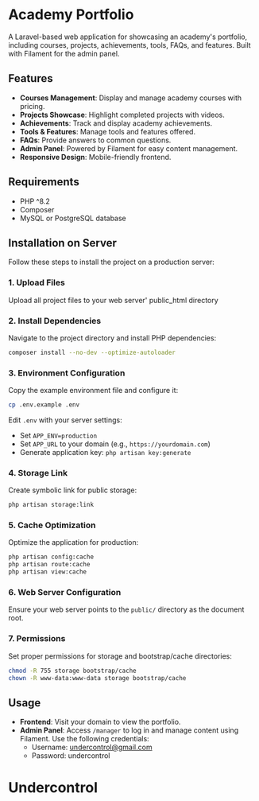 # Academy Portfolio

A Laravel-based web application for showcasing an academy's portfolio, including courses, projects, achievements, tools, FAQs, and features. Built with Filament for the admin panel.

## Features

- **Courses Management**: Display and manage academy courses with pricing.
- **Projects Showcase**: Highlight completed projects with videos.
- **Achievements**: Track and display academy achievements.
- **Tools & Features**: Manage tools and features offered.
- **FAQs**: Provide answers to common questions.
- **Admin Panel**: Powered by Filament for easy content management.
- **Responsive Design**: Mobile-friendly frontend.

## Requirements

- PHP ^8.2
- Composer
- MySQL or PostgreSQL database

## Installation on Server

Follow these steps to install the project on a production server:

### 1. Upload Files
Upload all project files to your web server' public_html directory

### 2. Install Dependencies
Navigate to the project directory and install PHP dependencies:
```bash
composer install --no-dev --optimize-autoloader
```

### 3. Environment Configuration
Copy the example environment file and configure it:
```bash
cp .env.example .env
```

Edit `.env` with your server settings:
- Set `APP_ENV=production`
- Set `APP_URL` to your domain (e.g., `https://yourdomain.com`)
- Generate application key: `php artisan key:generate`


### 4. Storage Link
Create symbolic link for public storage:
```bash
php artisan storage:link
```

### 5. Cache Optimization
Optimize the application for production:
```bash
php artisan config:cache
php artisan route:cache
php artisan view:cache
```

### 6. Web Server Configuration
Ensure your web server points to the `public/` directory as the document root.


### 7. Permissions
Set proper permissions for storage and bootstrap/cache directories:
```bash
chmod -R 755 storage bootstrap/cache
chown -R www-data:www-data storage bootstrap/cache
```

## Usage

- **Frontend**: Visit your domain to view the portfolio.
- **Admin Panel**: Access `/manager` to log in and manage content using Filament. Use the following credentials:
  - Username: undercontrol@gmail.com
  - Password: undercontrol


# Undercontrol
